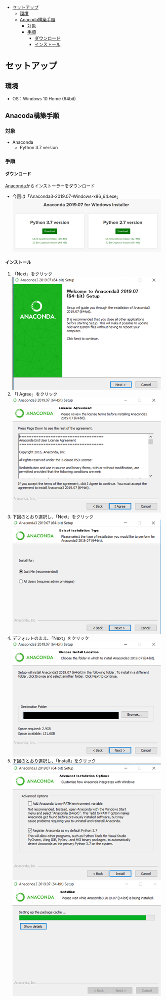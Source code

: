 
- [セットアップ](#%e3%82%bb%e3%83%83%e3%83%88%e3%82%a2%e3%83%83%e3%83%97)
  - [環境](#%e7%92%b0%e5%a2%83)
  - [Anacoda構築手順](#anacoda%e6%a7%8b%e7%af%89%e6%89%8b%e9%a0%86)
    - [対象](#%e5%af%be%e8%b1%a1)
    - [手順](#%e6%89%8b%e9%a0%86)
      - [ダウンロード](#%e3%83%80%e3%82%a6%e3%83%b3%e3%83%ad%e3%83%bc%e3%83%89)
      - [インストール](#%e3%82%a4%e3%83%b3%e3%82%b9%e3%83%88%e3%83%bc%e3%83%ab)

# セットアップ
## 環境
- OS：Windows 10 Home (64bit)
## Anacoda構築手順
### 対象
- Anaconda
  - Python 3.7 version
### 手順
#### ダウンロード
[Anaconda](https://www.anaconda.com/distribution/)からインストーラーをダウンロード
   - 今回は「Anaconda3-2019.07-Windows-x86_64.exe」
![image](./image/01_setup/Anaconda_1.PNG)

#### インストール
1. 「Next」をクリック
![image](./image/01_setup/Anaconda_2.PNG)
1. 「I Agree」をクリック
![image](./image/01_setup/Anaconda_3.PNG)
1. 下図のとおり選択し、「Next」をクリック
![image](./image/01_setup/Anaconda_4.PNG)
1. デフォルトのまま、「Next」をクリック
![image](./image/01_setup/Anaconda_5.PNG)
1. 下図のとおり選択し、「Install」をクリック
![image](./image/01_setup/Anaconda_6.PNG)
![image](./image/01_setup/Anaconda_7.PNG)

